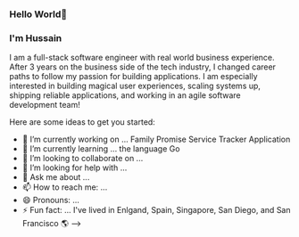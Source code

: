 ### Hello World👋

### I'm Hussain 

I am a full-stack software engineer with real world business experience. After 3 years on the business side of the tech industry, I changed career paths to follow my passion for building applications. I am especially interested in building magical user experiences, scaling systems up, shipping reliable applications, and working in an agile software development team!



Here are some ideas to get you started:

- 🔭 I’m currently working on ... Family Promise Service Tracker Application 
- 🌱 I’m currently learning ... the language Go
- 👯 I’m looking to collaborate on ... 
- 🤔 I’m looking for help with ... 
- 💬 Ask me about ...
- 📫 How to reach me: ...
- 😄 Pronouns: ...
- ⚡ Fun fact: ... I've lived in Enlgand, Spain, Singapore, San Diego, and San Francisco 🌎
-->
